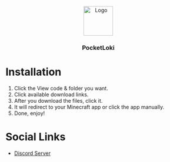<br/>
<p align="center">
  <a href="https://github.com/artsvn/PocketLoki">
    <img src="https://media.discordapp.net/attachments/1082425019218546868/1095767985853042970/pack_icon.png" alt="Logo" width="80" height="80">
  </a>

  <h3 align="center">PocketLoki</h3>

</p>

# Installation

1. Click the View code & folder you want.
2. Click available download links.
3. After you download the files, click it.
4. It will redirect to your Minecraft app or click the app manually.
5. Done, enjoy!

# Social Links

* [Discord Server](https://dsc.gg/pocketloki)
